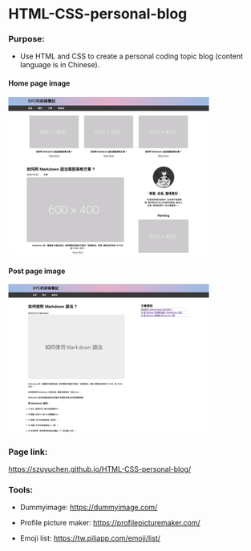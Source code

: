 # HTML-CSS-personal-blog

### Purpose: 

- Use HTML and CSS to create a personal coding topic blog (content language is in Chinese).

#### Home page image 

<img src="https://github.com/szuyuchen/HTML-CSS-personal-blog/blob/main/sample-image.png?raw=true" width=400>

#### Post page image

<img src="https://github.com/szuyuchen/HTML-CSS-personal-blog/blob/main/sample-image2.png?raw=true" width=400>

### Page link:

https://szuyuchen.github.io/HTML-CSS-personal-blog/

### Tools:

- Dummyimage: https://dummyimage.com/

- Profile picture maker: https://profilepicturemaker.com/

- Emoji list: https://tw.piliapp.com/emoji/list/
